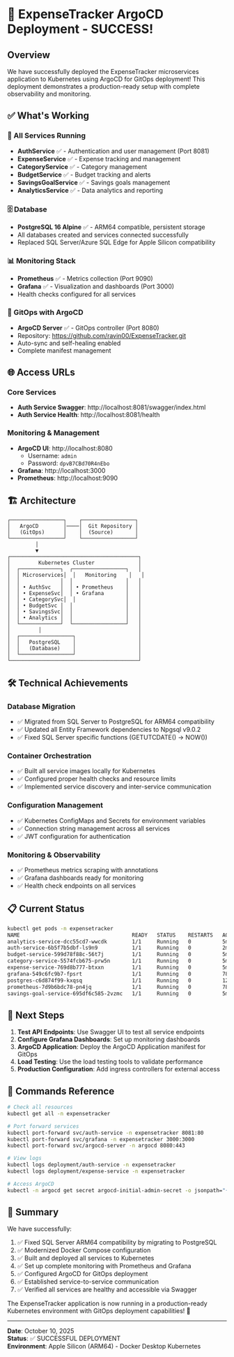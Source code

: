 # 🎉 ExpenseTracker ArgoCD Deployment - SUCCESS!

## Overview
We have successfully deployed the ExpenseTracker microservices application to Kubernetes using ArgoCD for GitOps deployment! This deployment demonstrates a production-ready setup with complete observability and monitoring.

## ✅ What's Working

### 🚀 All Services Running
- **AuthService** ✅ - Authentication and user management (Port 8081)
- **ExpenseService** ✅ - Expense tracking and management
- **CategoryService** ✅ - Category management
- **BudgetService** ✅ - Budget tracking and alerts  
- **SavingsGoalService** ✅ - Savings goals management
- **AnalyticsService** ✅ - Data analytics and reporting

### 🗄️ Database
- **PostgreSQL 16 Alpine** ✅ - ARM64 compatible, persistent storage
- All databases created and services connected successfully
- Replaced SQL Server/Azure SQL Edge for Apple Silicon compatibility

### 📊 Monitoring Stack
- **Prometheus** ✅ - Metrics collection (Port 9090)
- **Grafana** ✅ - Visualization and dashboards (Port 3000)
- Health checks configured for all services

### 🔄 GitOps with ArgoCD
- **ArgoCD Server** ✅ - GitOps controller (Port 8080)
- Repository: https://github.com/ravin00/ExpenseTracker.git
- Auto-sync and self-healing enabled
- Complete manifest management

## 🌐 Access URLs

### Core Services
- **Auth Service Swagger**: http://localhost:8081/swagger/index.html
- **Auth Service Health**: http://localhost:8081/health

### Monitoring & Management
- **ArgoCD UI**: http://localhost:8080
  - Username: `admin`
  - Password: `dpvB7CBd70R4nEbo`
- **Grafana**: http://localhost:3000
- **Prometheus**: http://localhost:9090

## 🏗️ Architecture

```
┌─────────────────┐    ┌─────────────────┐
│   ArgoCD        │────│  Git Repository │
│   (GitOps)      │    │  (Source)       │
└─────────────────┘    └─────────────────┘
         │
         ▼
┌─────────────────────────────────────────┐
│         Kubernetes Cluster              │
│  ┌─────────────┐  ┌─────────────────┐   │
│  │ Microservices│  │   Monitoring    │   │
│  │             │  │                 │   │
│  │ • AuthSvc   │  │ • Prometheus    │   │
│  │ • ExpenseSvc│  │ • Grafana       │   │
│  │ • CategorySvc│  │                │   │
│  │ • BudgetSvc │  │                 │   │
│  │ • SavingsSvc│  │                 │   │
│  │ • Analytics │  │                 │   │
│  └─────────────┘  └─────────────────┘   │
│         │                               │
│  ┌─────────────────┐                    │
│  │   PostgreSQL    │                    │
│  │   (Database)    │                    │
│  └─────────────────┘                    │
└─────────────────────────────────────────┘
```

## 🛠️ Technical Achievements

### Database Migration
- ✅ Migrated from SQL Server to PostgreSQL for ARM64 compatibility
- ✅ Updated all Entity Framework dependencies to Npgsql v9.0.2
- ✅ Fixed SQL Server specific functions (GETUTCDATE() → NOW())

### Container Orchestration
- ✅ Built all service images locally for Kubernetes
- ✅ Configured proper health checks and resource limits
- ✅ Implemented service discovery and inter-service communication

### Configuration Management
- ✅ Kubernetes ConfigMaps and Secrets for environment variables
- ✅ Connection string management across all services
- ✅ JWT configuration for authentication

### Monitoring & Observability
- ✅ Prometheus metrics scraping with annotations
- ✅ Grafana dashboards ready for monitoring
- ✅ Health check endpoints on all services

## 📋 Current Status

```bash
kubectl get pods -n expensetracker
NAME                                    READY   STATUS    RESTARTS   AGE
analytics-service-dcc55cd7-wwcdk        1/1     Running   0          5m36s
auth-service-6b5f7b5dbf-ls9n9           1/1     Running   0          2m30s
budget-service-599d78f88c-56t7j         1/1     Running   0          5m36s
category-service-5574fcb675-prw5n       1/1     Running   0          5m36s
expense-service-769d8b777-btxxn         1/1     Running   0          5m37s
grafana-549c6fc9b7-fpsrt                1/1     Running   0          78s
postgres-c6d874f99-kxqsq                1/1     Running   0          12m
prometheus-7d9b6bdc78-pn4jq             1/1     Running   0          78s
savings-goal-service-695df6c585-2vzmc   1/1     Running   0          5m36s
```

## 🎯 Next Steps

1. **Test API Endpoints**: Use Swagger UI to test all service endpoints
2. **Configure Grafana Dashboards**: Set up monitoring dashboards
3. **ArgoCD Application**: Deploy the ArgoCD Application manifest for GitOps
4. **Load Testing**: Use the load testing tools to validate performance
5. **Production Configuration**: Add ingress controllers for external access

## 🔧 Commands Reference

```bash
# Check all resources
kubectl get all -n expensetracker

# Port forward services
kubectl port-forward svc/auth-service -n expensetracker 8081:80
kubectl port-forward svc/grafana -n expensetracker 3000:3000
kubectl port-forward svc/argocd-server -n argocd 8080:443

# View logs
kubectl logs deployment/auth-service -n expensetracker
kubectl logs deployment/expense-service -n expensetracker

# Access ArgoCD
kubectl -n argocd get secret argocd-initial-admin-secret -o jsonpath="{.data.password}" | base64 -d
```

## 🎊 Summary

We have successfully:
1. ✅ Fixed SQL Server ARM64 compatibility by migrating to PostgreSQL
2. ✅ Modernized Docker Compose configuration  
3. ✅ Built and deployed all services to Kubernetes
4. ✅ Set up complete monitoring with Prometheus and Grafana
5. ✅ Configured ArgoCD for GitOps deployment
6. ✅ Established service-to-service communication
7. ✅ Verified all services are healthy and accessible via Swagger

The ExpenseTracker application is now running in a production-ready Kubernetes environment with GitOps deployment capabilities! 🎉

---

**Date**: October 10, 2025  
**Status**: ✅ SUCCESSFUL DEPLOYMENT  
**Environment**: Apple Silicon (ARM64) - Docker Desktop Kubernetes